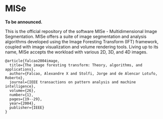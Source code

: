 # MISe

**To be announced.**

This is the official repository of the software MISe - Multidimensional Image Segmentation. MISe offers a suite of image segmentation and analysis algorithms developed using the Image Foresting Transform (IFT) framework, coupled with image visualization and volume rendering tools. Living up to its name, MISe accepts the workload with various 2D, 3D, and 4D images.

```
@article{falcao2004image,
  title={The image foresting transform: Theory, algorithms, and applications},
  author={Falcao, Alexandre X and Stolfi, Jorge and de Alencar Lotufo, Roberto},
  journal={IEEE transactions on pattern analysis and machine intelligence},
  volume={26},
  number={1},
  pages={19--29},
  year={2004},
  publisher={IEEE}
}
```

